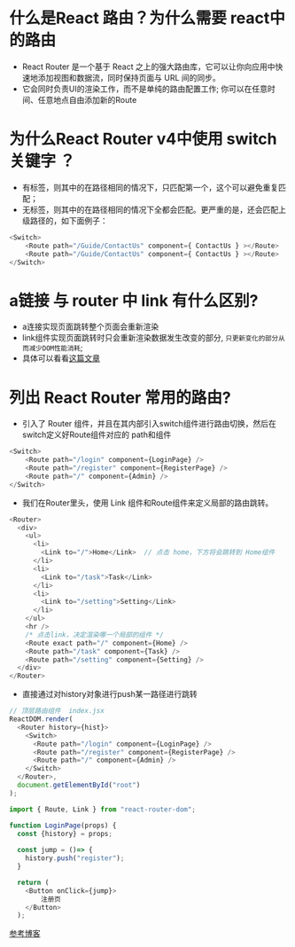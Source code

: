 # 什么是React 路由？为什么需要 react中的路由
- React Router 是一个基于 React 之上的强大路由库，它可以让你向应用中快速地添加视图和数据流，同时保持页面与 URL 间的同步。
- 它会同时负责UI的渲染工作，而不是单纯的路由配置工作; 你可以在任意时间、任意地点自由添加新的Route

# 为什么React Router v4中使用 switch 关键字 ？
- 有<Switch>标签，则其中的<Route>在路径相同的情况下，只匹配第一个，这个可以避免重复匹配；
- 无<Switch>标签，则其中的<Route>在路径相同的情况下全都会匹配。更严重的是，还会匹配上级路径的，如下面例子：
```javascript
<Switch>
    <Route path="/Guide/ContactUs" component={ ContactUs } ></Route>
    <Route path="/Guide/ContactUs" component={ ContactUs } ></Route>
</Switch>
```

# a链接 与 router 中 link 有什么区别?
- a连接实现页面跳转整个页面会重新渲染
- link组件实现页面跳转时只会重新渲染数据发生改变的部分, `只更新变化的部分从而减少DOM性能消耗`;
- 具体可以看看[这篇文章](https://blog.csdn.net/sinat_17775997/article/details/66967854)

# 列出 React Router 常用的路由?
- 引入了 Router 组件，并且在其内部引入switch组件进行路由切换，然后在switch定义好Route组件对应的 path和组件
```javascript
<Switch>
    <Route path="/login" component={LoginPage} />
    <Route path="/register" component={RegisterPage} />
    <Route path="/" component={Admin} />
</Switch>
```
- 我们在Router里头，使用 Link 组件和Route组件来定义局部的路由跳转。
```javascript
<Router>
  <div>
    <ul>
      <li>
        <Link to="/">Home</Link>  // 点击 home，下方将会跳转到 Home组件
      </li>
      <li>
        <Link to="/task">Task</Link>
      </li>
      <li>
        <Link to="/setting">Setting</Link>
      </li>
    </ul>
    <hr />
    /* 点击link，决定渲染哪一个局部的组件 */
    <Route exact path="/" component={Home} />
    <Route path="/task" component={Task} />
    <Route path="/setting" component={Setting} />
  </div>
</Router>
```
- 直接通过对history对象进行push某一路径进行跳转
```javascript
// 顶层路由组件  index.jsx
ReactDOM.render(
  <Router history={hist}>
    <Switch>
      <Route path="/login" component={LoginPage} />
      <Route path="/register" component={RegisterPage} />
      <Route path="/" component={Admin} />
    </Switch>
  </Router>,
  document.getElementById("root")
);

import { Route, Link } from "react-router-dom";

function LoginPage(props) {
  const {history} = props;
	
  const jump = ()=> {
  	history.push("register");
  }	

  return (
    <Button onClick={jump}>
    	注册页
    </Button>
  );
```
[参考博客](https://blog.csdn.net/CVSvsvsvsvs/article/details/93410181)
